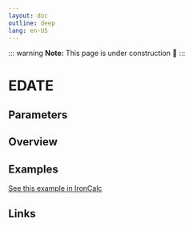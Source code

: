 ```yaml
---
layout: doc
outline: deep
lang: en-US
---
```


::: warning
**Note:** This page is under construction 🚧
:::

# EDATE

## Parameters

## Overview

## Examples

[See this example in IronCalc](https://app.ironcalc.com/?filename=edate)

## Links